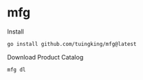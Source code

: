 # mfg

Install
```sh
go install github.com/tuingking/mfg@latest
```

Download Product Catalog
```sh
mfg dl
```
